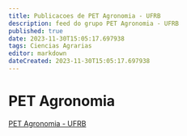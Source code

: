 ```yaml
---
title: Publicacoes de PET Agronomia - UFRB 
description: feed do grupo PET Agronomia - UFRB
published: true
date: 2023-11-30T15:05:17.697938
tags: Ciencias Agrarias
editor: markdown
dateCreated: 2023-11-30T15:05:17.697938
---
```


# PET Agronomia
[PET Agronomia - UFRB](/grupo/16PETAgronomiaUFRB)